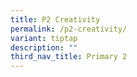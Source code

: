 ```yaml
---
title: P2 Creativity
permalink: /p2-creativity/
variant: tiptap
description: ""
third_nav_title: Primary 2
---
```

